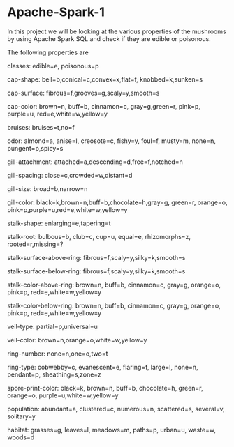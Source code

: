 # Apache-Spark-1
In this project we will be looking at the various properties of the mushrooms by using Apache Spark SQL and check if they are edible or poisonous.

The following properties are

classes:                            edible=e, poisonous=p

cap-shape:                          bell=b,conical=c,convex=x,flat=f, knobbed=k,sunken=s

cap-surface:                        fibrous=f,grooves=g,scaly=y,smooth=s

cap-color:                          brown=n, buff=b, cinnamon=c, gray=g,green=r, pink=p, purple=u, red=e,white=w,yellow=y

bruises:                            bruises=t,no=f

odor:                               almond=a, anise=l, creosote=c, fishy=y, foul=f, musty=m, none=n, pungent=p,spicy=s

gill-attachment:                    attached=a,descending=d,free=f,notched=n

gill-spacing:                       close=c,crowded=w,distant=d

gill-size:                          broad=b,narrow=n

gill-color:                         black=k,brown=n,buff=b,chocolate=h,gray=g, green=r, orange=o, pink=p,purple=u,red=e,white=w,yellow=y

stalk-shape:                        enlarging=e,tapering=t

stalk-root:                         bulbous=b, club=c, cup=u, equal=e, rhizomorphs=z, rooted=r,missing=?

stalk-surface-above-ring:           fibrous=f,scaly=y,silky=k,smooth=s

stalk-surface-below-ring:           fibrous=f,scaly=y,silky=k,smooth=s

stalk-color-above-ring:             brown=n, buff=b, cinnamon=c, gray=g, orange=o, pink=p, red=e,white=w,yellow=y

stalk-color-below-ring:             brown=n, buff=b, cinnamon=c, gray=g, orange=o, pink=p, red=e,white=w,yellow=y

veil-type:                          partial=p,universal=u

veil-color:                         brown=n,orange=o,white=w,yellow=y

ring-number:                        none=n,one=o,two=t

ring-type:                          cobwebby=c, evanescent=e, flaring=f, large=l, none=n, pendant=p, sheathing=s,zone=z

spore-print-color:                  black=k, brown=n, buff=b, chocolate=h, green=r, orange=o, purple=u,white=w,yellow=y

population:                         abundant=a, clustered=c, numerous=n, scattered=s, several=v, solitary=y

habitat:                            grasses=g, leaves=l, meadows=m, paths=p, urban=u, waste=w, woods=d



